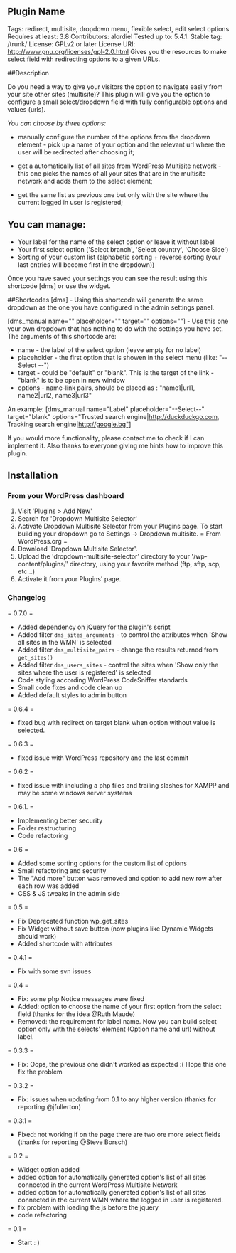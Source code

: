 ## Plugin Name

Tags: redirect, multisite, dropdown menu, flexible select, edit select options
Requires at least: 3.8
Contributors: alordiel
Tested up to: 5.4.1.
Stable tag: /trunk/
License: GPLv2 or later
License URI: http://www.gnu.org/licenses/gpl-2.0.html
Gives you the resources to make select field with redirecting options to a given URLs.

##Description
 

Do you need a way to give your visitors the option to navigate easily from your site other sites (multisite)? 
This plugin will give you the option to configure a small select/dropdown field with fully configurable options and values (urls).

*You can choose by three options:*

* manually configure the number of the options from the dropdown element - pick up a name of your option and the relevant url where the user will be redirected after choosing it; 

* get a automatically list of all sites from WordPress Multisite network - this one picks the names of all your sites that are in the multisite network and adds them to the select element;

* get the same list as previous one but only with the site where the current logged in user is registered;

## You can manage:
* Your label for the name of the select option or leave it without label
* Your first select option ('Select branch', 'Select country', 'Choose Side')
* Sorting of your custom list (alphabetic sorting + reverse sorting (your last entries will become first in the dropdown))

Once you have saved your settings you can see the result using this shortcode [dms] or use the widget.

##Shortcodes
[dms] - Using this shortcode will generate the same dropdown as the one you have configured in the admin settings panel.


[dms_manual name="" placeholder="" target="" options=""] - Use this one your own dropdown that has nothing to do with the settings you have set. The arguments of this shortcode are:
* name - the label of the select option (leave empty for no label)
* placeholder - the first option that is showen in the select menu (like: "--  Select --")
* target - could be "default" or "blank". This is the target of the link - "blank" is to be open in new window
* options - name-link pairs, should be placed as : "name1|url1, name2|url2, name3|url3"

An example: 
[dms_manual name="Label" placeholder="--Select--" target="blank" options="Trusted search engine|http://duckduckgo.com, Tracking search engine|http://google.bg"]

If you would more functionality, please contact me to check if I can implement it. Also thanks to everyone giving me hints how to improve this plugin.

## Installation

### From your WordPress dashboard 

1. Visit 'Plugins > Add New'
1. Search for 'Dropdown Multisite Selector'
1. Activate Dropdown Multisite Selector from your Plugins page. To start building your dropdown go to Settings -> Dropdown multisite.
= From WordPress.org 
=
1. Download 'Dropdown Multisite Selector'.
1. Upload the 'dropdown-multisite-selector' directory to your '/wp-content/plugins/' directory, using your favorite method (ftp, sftp, scp, etc...)
1. Activate it from your Plugins' page.


### Changelog
= 0.7.0 =
* Added dependency on jQuery for the plugin's script
* Added filter `dms_sites_arguments` - to control the attributes when 'Show all sites in the WMN' is selected
* Added filter `dms_multisite_pairs`  - change the results returned from `get_sites()` 
* Added filter `dms_users_sites` - control the sites when 'Show only the sites where the user is registered' is selected 
* Code styling according WordPress CodeSniffer standards
* Small code fixes and code clean up
* Added default styles to admin button


= 0.6.4 =
* fixed bug with redirect on target blank when option without value is selected.

= 0.6.3 =
* fixed issue with WordPress repository and the last commit

= 0.6.2 =
* fixed issue with including a php files and trailing slashes for XAMPP and may be some windows server systems 

= 0.6.1. =
* Implementing better security
* Folder restructuring
* Code refactoring

= 0.6 =
* Added some sorting options for the custom list of options
* Small refactoring and security
* The "Add more" button was removed and option to add new row after each row was added
* CSS & JS tweaks in the admin side

= 0.5 =
* Fix Deprecated function wp_get_sites
* Fix Widget without save button (now plugins like Dynamic Widgets should work)
* Added shortcode with attributes

= 0.4.1 =
* Fix with some svn issues

= 0.4 =
* Fix: some php Notice messages were fixed
* Added: option to choose the name of your first option from the select field (thanks for the idea @Ruth Maude)
* Removed: the requirement for label name. Now you can build select option only with the selects' element (Option name and url) without label.

= 0.3.3 =
* Fix: Oops, the previous one didn't worked as expected :( Hope this one fix the problem

= 0.3.2 =
* Fix: issues when updating from 0.1 to any higher version (thanks for reporting @jfullerton)

= 0.3.1 =
* Fixed: not working if on the page there are two ore more select fields (thanks for reporting @Steve Borsch)

= 0.2 =

* Widget option added
* added option for automatically generated option's list of all sites connected in the current WordPress Multisite Network
* added option for automatically generated option's list of all sites connected in the current WMN where the logged in user is registered.
* fix problem with loading the js before the jquery
* code refactoring

= 0.1 =

* Start : )

